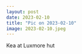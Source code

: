 ```yaml
---
layout: post
date: 2023-02-10
title: "Pic on 2023-02-10"
image: 2023-02-10.jpeg
---
```


Kea at Luxmore hut
